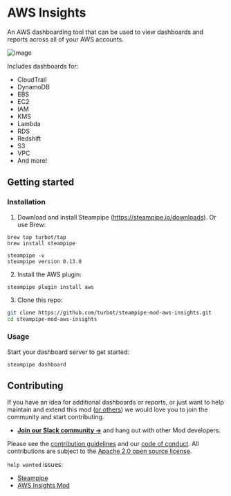 # AWS Insights

An AWS dashboarding tool that can be used to view dashboards and reports across all of your AWS accounts.

![image](https://raw.githubusercontent.com/turbot/steampipe-mod-aws-insights/release/v0.1/docs/aws-insights-console-graphic.png)

Includes dashboards for:

- CloudTrail
- DynamoDB
- EBS
- EC2
- IAM
- KMS
- Lambda
- RDS
- Redshift
- S3
- VPC
- And more!

## Getting started

### Installation

1) Download and install Steampipe (https://steampipe.io/downloads). Or use Brew:

```shell
brew tap turbot/tap
brew install steampipe

steampipe -v
steampipe version 0.13.0
```

2) Install the AWS plugin:

```shell
steampipe plugin install aws
```

3) Clone this repo:

```sh
git clone https://github.com/turbot/steampipe-mod-aws-insights.git
cd steampipe-mod-aws-insights
```

### Usage

Start your dashboard server to get started:

```shell
steampipe dashboard
```

## Contributing

If you have an idea for additional dashboards or reports, or just want to help maintain and extend this mod ([or others](https://github.com/topics/steampipe-mod)) we would love you to join the community and start contributing.

- **[Join our Slack community →](https://steampipe.io/community/join)** and hang out with other Mod developers.

Please see the [contribution guidelines](https://github.com/turbot/steampipe/blob/main/CONTRIBUTING.md) and our [code of conduct](https://github.com/turbot/steampipe/blob/main/CODE_OF_CONDUCT.md). All contributions are subject to the [Apache 2.0 open source license](https://github.com/turbot/steampipe-mod-aws-insights/blob/main/LICENSE).

`help wanted` issues:
- [Steampipe](https://github.com/turbot/steampipe/labels/help%20wanted)
- [AWS Insights Mod](https://github.com/turbot/steampipe-mod-aws-insights/labels/help%20wanted)
